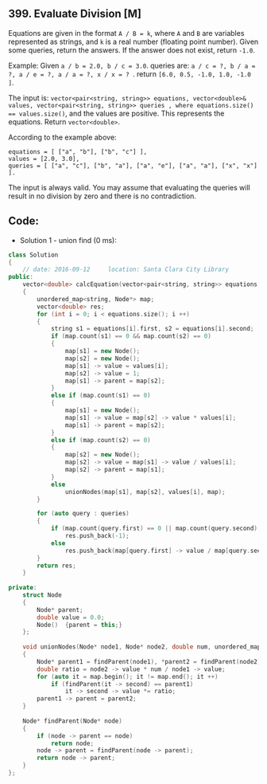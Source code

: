 ## 399. Evaluate Division [M]
Equations are given in the format `A / B = k`, where `A` and `B` are variables represented as strings, and `k` is a real number (floating point number). Given some queries, return the answers. If the answer does not exist, return `-1.0`.

Example:
Given `a / b = 2.0, b / c = 3.0`. 
queries are: `a / c = ?, b / a = ?, a / e = ?, a / a = ?, x / x = ? `. 
return `[6.0, 0.5, -1.0, 1.0, -1.0 ]`.

The input is: `vector<pair<string, string>> equations, vector<double>& values, vector<pair<string, string>> queries , where equations.size() == values.size()`, and the values are positive. This represents the equations. Return `vector<double>`.

According to the example above:
```
equations = [ ["a", "b"], ["b", "c"] ],
values = [2.0, 3.0],
queries = [ ["a", "c"], ["b", "a"], ["a", "e"], ["a", "a"], ["x", "x"] ]. 
```
The input is always valid. You may assume that evaluating the queries will result in no division by zero and there is no contradiction.

## Code:
- Solution 1 - union find (0 ms):
```c++
class Solution 
{
    // date: 2016-09-12     location: Santa Clara City Library
public:
    vector<double> calcEquation(vector<pair<string, string>> equations, vector<double>& values, vector<pair<string, string>> queries) 
    {
        unordered_map<string, Node*> map;
        vector<double> res;
        for (int i = 0; i < equations.size(); i ++)
        {
            string s1 = equations[i].first, s2 = equations[i].second;
            if (map.count(s1) == 0 && map.count(s2) == 0)
            {
                map[s1] = new Node();
                map[s2] = new Node();
                map[s1] -> value = values[i];
                map[s2] -> value = 1;
                map[s1] -> parent = map[s2];
            }
            else if (map.count(s1) == 0)
            {
                map[s1] = new Node();
                map[s1] -> value = map[s2] -> value * values[i];
                map[s1] -> parent = map[s2];
            }
            else if (map.count(s2) == 0)
            {
                map[s2] = new Node();
                map[s2] -> value = map[s1] -> value / values[i];
                map[s2] -> parent = map[s1];
            }
            else
                unionNodes(map[s1], map[s2], values[i], map);
        }

        for (auto query : queries)
        {
            if (map.count(query.first) == 0 || map.count(query.second) == 0 || findParent(map[query.first]) != findParent(map[query.second]))
                res.push_back(-1);
            else
                res.push_back(map[query.first] -> value / map[query.second] -> value);
        }
        return res;
    }
    
private:
    struct Node
    {
        Node* parent;
        double value = 0.0;
        Node()  {parent = this;}
    };
    
    void unionNodes(Node* node1, Node* node2, double num, unordered_map<string, Node*>& map)
    {
        Node* parent1 = findParent(node1), *parent2 = findParent(node2);
        double ratio = node2 -> value * num / node1 -> value;
        for (auto it = map.begin(); it != map.end(); it ++)
            if (findParent(it -> second) == parent1)
                it -> second -> value *= ratio;
        parent1 -> parent = parent2;
    }
    
    Node* findParent(Node* node)
    {
        if (node -> parent == node)
            return node;
        node -> parent = findParent(node -> parent);
        return node -> parent;
    }
};
```
